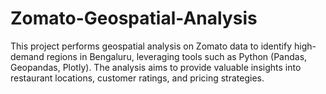 # Zomato-Geospatial-Analysis
 This project performs geospatial analysis on Zomato data to identify high-demand regions in Bengaluru, leveraging tools such as Python (Pandas, Geopandas, Plotly). The analysis aims to provide valuable insights into restaurant locations, customer ratings, and pricing strategies.
